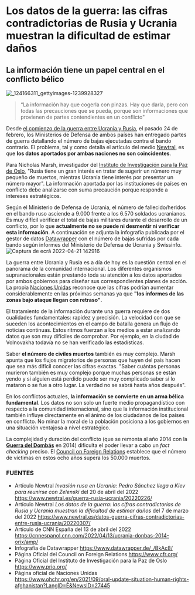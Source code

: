 # Los datos de la guerra: las cifras contradictorias de Rusia y Ucrania muestran la dificultad de estimar daños
## La información tiene un papel central en el conflicto bélico 
 
![_124166311_gettyimages-1239928327](https://user-images.githubusercontent.com/99833245/164464373-d24dc95d-f3cc-41c9-989a-504bb29d837d.jpg)
>“La información hay que cogerla con pinzas. Hay que darla, pero con todas las precauciones que se pueda, porque son informaciones que provienen de partes contendientes en un conflicto"

Desde [el comienzo de la guerra entre Ucrania y Rusia](https://www.newtral.es/guerra-rusia-ucrania/20220226/), el pasado 24 de febrero, los Ministerios de Defensa de ambos países han entregado partes de guerra detallando el número de bajas ejecutadas contra el bando contrario. El problema, tal y como detalla el artículo del medio [ Newtral](https://www.newtral.es/datos-guerra-cifras-contradictorias-entre-rusia-ucrania/20220307/), es que **los datos aportados por ambas naciones no son coincidentes**.

Para Nicholas Marsh, investigador del [Instituto de Investigación para la Paz de Oslo](https://www.prio.org/), "Rusia tiene un gran interés en tratar de sugerir un número muy pequeño de muertos, mientras Ucrania tiene interés por presentar un número mayor". La información aportada por las instituciones de países en conflicto debe analizarse con suma precaución porque responde a intereses estratégicos.

Según el Ministerio de Defensa de Ucrania, el número de fallecido/heridos en el bando ruso asciende a 9.000 frente a los 6.570 soldados ucranianos. Es muy difícil verificar el total de bajas militares durante el desarrollo de un conflicto, por lo que **actualmente no se puede ni desmentir ni verificar esta información**. A continuación se adjunta la infografía publicada por el gestor de datos [Datawrapper](https://www.datawrapper.de/_/BkAc8/) con el número de bajas sufridas por cada bando según informes del Ministerio de Defensa de Ucrania y Swissinfo.
![Captura de ecrã 2022-04-21 142916](https://user-images.githubusercontent.com/99833245/164468520-0e836499-ca40-4255-bb9b-a6ea9b11134d.png)

La guerra entre Ucrania y Rusia es a día de hoy es la cuestión central en el panorama de la comunidad internacional. Los diferentes organismos supranacionales están prestando toda su atención a los datos aportados por ambos gobiernos para diseñar sus correspondientes planes de acción. La propia [Naciones Unidas](https://www.ohchr.org/en/2021/09/oral-update-situation-human-rights-afghanistan?LangID=E&NewsID=27445) reconoce que las cifras podrían aumentar considerablemente en las próximas semanas ya que **"los informes de las zonas bajo ataque llegan con retraso"**. 

El tratamiento de la información durante una guerra requiere de dos cualidades fundamentales: rapidez y precisión. La velocidad con que se suceden los acontecimientos en el campo de batalla genera un flujo de noticias continuas. Estos ritmos fuerzan a los medios a estar analizando datos que son muy difíciles de comprobar. Por ejemplo, en la ciudad de Volnovakha todavía no se han verificado las estadísticas.  

Saber **el número de civiles muertos** también es muy complejo. Marsh apunta que los flujos migratorios de personas que huyen del país hacen que sea más difícil conocer las cifras exactas. "Saber cuántas personas murieron también es muy complejo porque muchas personas se están yendo y si alguien está perdido puede ser muy complicado saber si lo mataron o se fue a otro lugar. La verdad no se sabrá hasta años después". 

En los conflictos actuales, **la información se convierte en un arma bélica fundamental**. Los datos no son solo un fuerte medio propagandístico con respecto a la comunidad  internacional, sino que la información institucional también influye directamente en el ánimo de los ciudadanos de los países en conflicto. No minar la moral de la población posiciona a los gobiernos en una situación ventajosa a nivel estratégico.

La complejidad y duración del conflicto (que se remonta al año 2014 con la [**Guerra del Dombás**](https://cnnespanol.cnn.com/2022/04/13/ucrania-donbas-2014-orix/amp/) en 2014) dificulta el poder llevar a cabo un *fact checking* preciso. El [Council on Foreign Relations](https://www.cfr.org/) establece que el número de víctimas en estos ocho años supera los 50.000 muertos. 

### **FUENTES**
+ Artículo Newtral *Invasión rusa en Ucrania: Pedro Sánchez llega a Kiev para reunirse con Zelenski* del 20 de abril del 2022 https://www.newtral.es/guerra-rusia-ucrania/20220226/
+ Artículo Newtral *Los datos de la guerra: las cifras contradictorias de Rusia y Ucrania muestran la dificultad de estimar daños* del 7 de marzo del 2022 https://www.newtral.es/datos-guerra-cifras-contradictorias-entre-rusia-ucrania/20220307/
+ Artículo de CNN España del 13 de abril del 2022 https://cnnespanol.cnn.com/2022/04/13/ucrania-donbas-2014-orix/amp/
+ Infografía de Datawrapper https://www.datawrapper.de/_/BkAc8/  
+ Página Oficial del Council on Foreign Relations https://www.cfr.org/ 
+ Página Oficial del Instituto de Investigación para la Paz de Oslo https://www.prio.org/ 
+ Página oficial de Naciones Unidas https://www.ohchr.org/en/2021/09/oral-update-situation-human-rights-afghanistan?LangID=E&NewsID=27445
